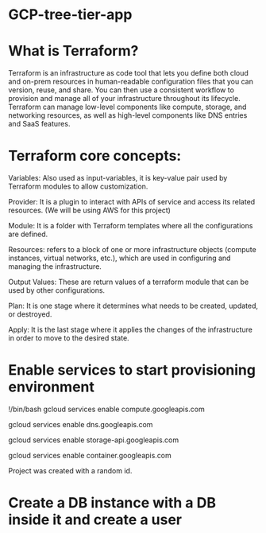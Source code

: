 # GCP-tree-tier-app



# What is Terraform?
Terraform is an infrastructure as code tool that lets you define both cloud and on-prem resources in human-readable configuration files that you can version, reuse, and share. You can then use a consistent workflow to provision and manage all of your infrastructure throughout its lifecycle. Terraform can manage low-level components like compute, storage, and networking resources, as well as high-level components like DNS entries and SaaS features.



# Terraform core concepts:
Variables: Also used as input-variables, it is key-value pair used by Terraform modules to allow customization.

Provider: It is a plugin to interact with APIs of service and access its related resources. (We will be using AWS for this project)

Module: It is a folder with Terraform templates where all the configurations are defined.

Resources: refers to a block of one or more infrastructure objects (compute instances, virtual networks, etc.), which are used in configuring and managing the infrastructure.

Output Values: These are return values of a terraform module that can be used by other configurations.

Plan: It is one stage where it determines what needs to be created, updated, or destroyed.

Apply: It is the last stage where it applies the changes of the infrastructure in order to move to the desired state.


# Enable services to start provisioning environment
!/bin/bash
gcloud services enable compute.googleapis.com

gcloud services enable dns.googleapis.com

gcloud services enable storage-api.googleapis.com

gcloud services enable container.googleapis.com

Project was created with a random id.





# Create a DB instance with a DB inside it and create a user
